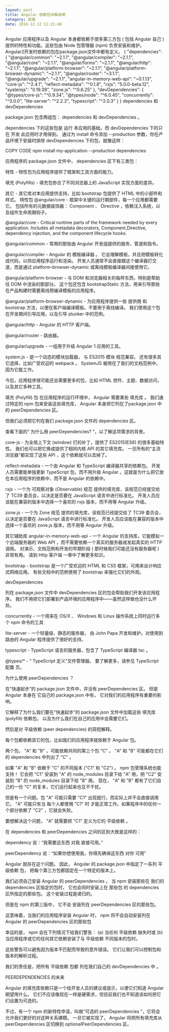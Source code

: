 ```yaml
---
layout: post
title: Angular 依赖包详解说明
category: 前端
date: 2016-12-12 11:21:46
---
```


Angular 应用程序以及 Angular 本身都依赖于很多第三方包 ( 包括 Angular 自己 ) 提供的特性和功能。这些包由 Node 包管理器 (npm) 负责安装和维护。
Angular2开发时依赖的包在package.json文件中都有定义。
{
  "dependencies": {
    "@angular/common": "~2.1.1",
    "@angular/compiler": "~2.1.1",
    "@angular/core": "~2.1.1",
    "@angular/forms": "~2.1.1",
    "@angular/http": "~2.1.1",
    "@angular/platform-browser": "~2.1.1",
    "@angular/platform-browser-dynamic": "~2.1.1",
    "@angular/router": "~3.1.1",
    "@angular/upgrade": "~2.1.1",
    "angular-in-memory-web-api": "~0.1.13",
    "core-js": "^2.4.1",
    "reflect-metadata": "^0.1.8",
    "rxjs": "5.0.0-beta.12",
    "systemjs": "0.19.39",
    "zone.js": "^0.6.25"
  },
  "devDependencies": {
    "@types/core-js": "^0.9.34",
    "@types/node": "^6.0.45",
    "concurrently": "^3.0.0",
    "lite-server": "^2.2.2",
    "typescript": "^2.0.3"
  }
}
dependencies 和 devDependencies

package.json 包含两组包： dependencies 和 devDependencies 。

dependencies 下的这些包是 运行 本应用的基础，而 devDependencies 下的只在 开发 此应用时才用得到。 通过为 install 命令添加 --production 参数，你在产品环境下安装时排除 devDependencies 下的包，就像这样：

COPY CODE
npm install my-application --production
dependencies

应用程序的 package.json 文件中， dependencies 区下有三类包：

特性 - 特性包为应用程序提供了框架和工具方面的能力。

填充 (Polyfills) - 填充包弥合了不同浏览器上的 JavaScript 实现方面的差异。

其它 - 其它库对本应用提供支持，比如 bootstrap 包提供了 HTML 中的小部件和样式。
特性包
@angular/core - 框架中关键的运行期部件，每一个应用都需要它。 包括所有的元数据装饰器： Component 、 Directive ，依赖注入系统，以及组件生命周期钩子。

@angular/core - Critical runtime parts of the framework needed by every application. Includes all metadata decorators, Component,Directive, dependency injection, and the component lifecycle hooks.

@angular/common - 常用的那些由 Angular 开发组提供的服务、管道和指令。

@angular/compiler - Angular 的 模板编译器 。 它会理解模板，并且把模板转化成代码，以供应用程序运行和渲染。 开发人员通常不会直接跟这个编译器打交道，而是通过 platform-browser-dynamic 或离线模板编译器间接使用它。

@angular/platform-browser - 与 DOM 和浏览器相关的每样东西，特别是帮助往 DOM 中渲染的那部分。 这个包还包含 bootstrapStatic 方法，用来引导那些在产品构建时需要离线预编译模板的应用程序。

@angular/platform-browser-dynamic - 为应用程序提供一些 提供商 和 bootstrap 方法，以便在客户端编译模板。不要用于离线编译。 我们使用这个包在开发期间引导应用，以及引导 plunker 中的范例。

@angular/http - Angular 的 HTTP 客户端。

@angular/router - 路由器。

@angular/upgrade - 一组用于升级 Angular 1 应用的工具。

system.js - 是一个动态的模块加载器， 与 ES2015 模块 规范兼容。 还有很多其它选择，比如广受欢迎的 webpack 。 SystemJS 被用在了我们的文档范例中。因为它能工作。

今后，应用程序很可能还会需要更多的包，比如 HTML 控件、主题、数据访问，以及其它多种工具。

填充 (Polyfill) 包
在应用程序的运行环境中， Angular 需要某些 填充库 。 我们通过特定的 npm 包来安装这些填充库， Angular 本身把它列在了package.json 中的 peerDependencies 区。

但我们必须把它列在我们 package.json 文件的 dependencies 区。

查看下面的“ 为什么用 peerDependencies? ”，以了解这项需求的背景。

core-js - 为全局上下文 (window) 打的补丁，提供了 ES2015(ES6) 的很多基础特性。 我们也可以把它换成提供了相同内核 API 的其它填充库。 一旦所有的“主流浏览器”都实现了这些 API ，这个依赖就可以去掉了。

reflect-metadata - 一个由 Angular 和 TypeScript 编译器共享的依赖包。 开发人员需要能单独更新 TypeScript 包，而不用升级 Angular 。这就是为什么把它放在本应用程序的依赖中，而不是 Angular 的依赖中。

rxjs - 一个为 可观察对象 (Observable) 规范 提供的填充库，该规范已经提交给了 TC39 委员会，以决定是否要在 JavaScript 语言中进行标准化。 开发人员应该能在兼容的版本中选择一个喜欢的 rxjs 版本，而不用等 Angular 升级。

zone.js - 一个为 Zone 规范 提供的填充库，该规范已经提交给了 TC39 委员会，以决定是否要在 JavaScript 语言中进行标准化。 开发人员应该能在兼容的版本中选择一个喜欢的 zone.js 版本，而不用等 Angular 升级。

其它辅助库
angular-in-memory-web-api - 一个 Angular 的支持库，它能模拟一个远端服务器的 Web API ，而不需要依赖一个真实的服务器或发起真实的 HTTP 调用。 对演示、文档范例和开发的早期阶段 ( 那时候我们可能还没有服务器呢 ) 非常有用。 请到 Http 客户端 一章中了解更多知识。

bootstrap - bootstrap 是一个广受欢迎的 HTML 和 CSS 框架，可用来设计响应式网络应用。 有些文档中的范例使用了 bootstrap 来强化它们的外观。

devDependencies

列在 package.json 文件中 devDependencies 区的包会帮助我们开发该应用程序。 我们不用把它们部署到产品环境的应用程序中——虽然这样做也没什么坏处。

concurrently - 一个用来在 OS/X 、 Windows 和 Linux 操作系统上同时运行多个 npm 命令的工具

lite-server - 一个轻量级、静态的服务器， 由 John Papa 开发和维护。对使用到路由的 Angular 程序提供了很好的支持。

typescript - TypeScript 语言的服务器，包含了 TypeScript 编译器 tsc 。

@types/* - “ TypeScript 定义”文件管理器。 要了解更多，请参见 TypeScript 配置 页。

为什么使用 peerDependencies ？

在“快速起步”的 package.json 文件中，并没有 peerDependencies 区。 但是 Angular 本身在 它自己的 package.json 中有， 它对我们的应用程序有重要的影响。

它解释了为什么我们要在“快速起步”的 package.json 文件中加载这些 填充库 (polyfill) 依赖包， 以及为什么我们在自己的应用中会需要它们。

然后是对 平级依赖 (peer dependencies) 的简短解释。

每个包都依赖其它的包，比如我们的应用程序就依赖于 Angular 包。

两个包， "A" 和 "B" ，可能依赖共同的第三个包 "C" 。 "A" 和 "B" 可能都在它们的 dependencies 中列出了 "C" 。

如果 "A" 和 "B" 依赖于 "C" 的不同版本 ("C1" 和 "C2") 。 npm 包管理系统也能支持！ 它会把 "C1" 安装到 "A" 的 node_modules 目录下给 "A" 用，把 "C2" 安装到 "B" 的 node_modules 目录下给 "B" 用。 现在， "A" 和 "B" 都有了它们自己的一份 "C" 的复本，它们运行起来也互不干扰。

但是有一个问题。包 "A" 可能只需要 "C1" 出现就行，而实际上并不会直接调用它。 "A" 可能只有当 每个人都使用 "C1" 时 才能正常工作。如果程序中的任何一个部分依赖了 "C2" ，它就会失败。

要想解决这个问题， "A" 就需要把 "C1" 定义为它的 平级依赖 。

在 dependencies 和 peerDependencies 之间的区别大致是这样的：

dependency 说：“我需要这东西 对我 直接可用。”

peerDependency 说：“如果你想使用我，你得先确保这东西 对你 可用”

Angular 就存在这个问题。 因此， Angular 的 package.json 中指定了一系列 平级依赖 包， 把每个第三方包都固定在一个特定的版本上。

我们必须自己安装 Angular 的 peerDependencies 。
当 npm 安装那些在 我们的 dependencies 区指定的包时， 它也会同时安装上在 那些包 的 dependencies 区所指定的那些包。 这个安装过程是递归的。

但是在 npm 的第三版中， 它不会 安装列在 peerDependencies 区的那些包。

这意味着，当我们的应用程序安装 Angular 时， npm 将不会自动安装列在 Angular 的 peerDependencies 区的那些包

幸运的是， npm 会在下列情况下给我们警告： (a) 当任何 平级依赖 缺失时或 (b) 当应用程序或它的任何其它依赖安装了与 平级依赖 不同版本的包时。

这些警告可以避免因为版本不匹配而导致的意外错误。 它们让我们可以控制包和版本的解析过程。

我们的责任是，把所有 平级依赖 包都 列在我们自己的 devDependencies 中 。

PEERDEPENDENCIES 的未来

Angular 的填充库依赖只是一个给开发人员的建议或提示，以便它们知道 Angular 期望用什么。 它们不应该像现在一样是硬需求，但目前我们也不知道该如何把它们设置为可选的。

不过，有一个 npm 的新特性申请，叫做“可选的 peerDependencies ”，它将会允许我们更好的对这种关系建模。 一旦它被实现了， Angular 将把所有填充库从 peerDependencies 区切换到 optionalPeerDependencies 区。
